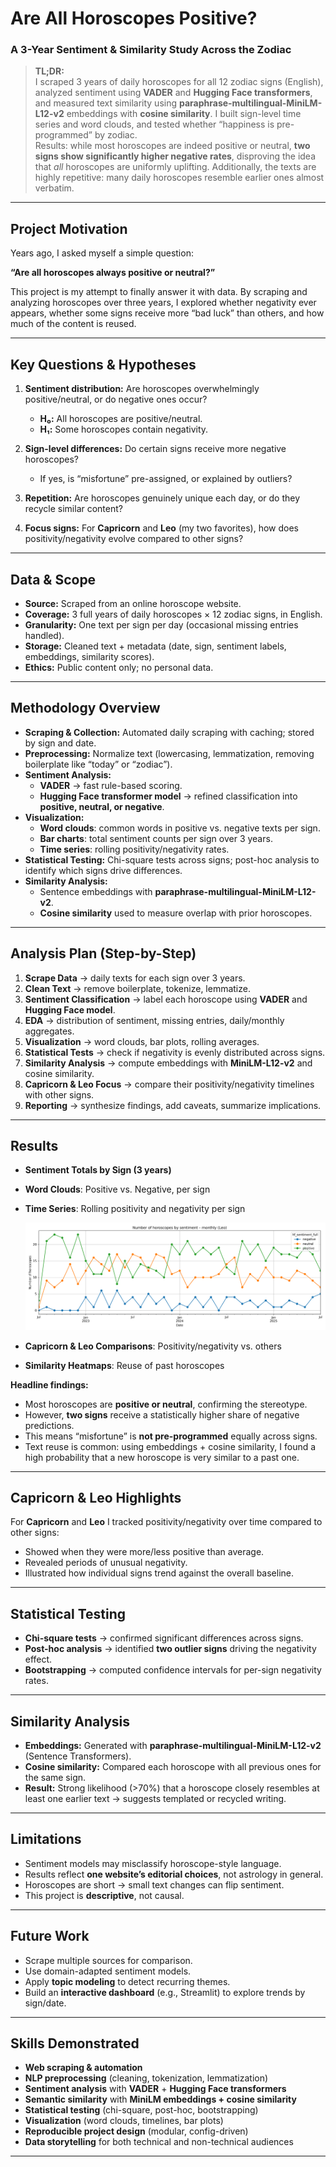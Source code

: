 # Are All Horoscopes Positive?  
### A 3-Year Sentiment & Similarity Study Across the Zodiac

> **TL;DR:**  
> I scraped 3 years of daily horoscopes for all 12 zodiac signs (English), analyzed sentiment using **VADER** and **Hugging Face transformers**, and measured text similarity using **paraphrase-multilingual-MiniLM-L12-v2** embeddings with **cosine similarity**. I built sign-level time series and word clouds, and tested whether “happiness is pre-programmed” by zodiac.  
> Results: while most horoscopes are indeed positive or neutral, **two signs show significantly higher negative rates**, disproving the idea that *all* horoscopes are uniformly uplifting. Additionally, the texts are highly repetitive: many daily horoscopes resemble earlier ones almost verbatim.

---

## Project Motivation
Years ago, I asked myself a simple question:  

**“Are all horoscopes always positive or neutral?”**  

This project is my attempt to finally answer it with data. By scraping and analyzing horoscopes over three years, I explored whether negativity ever appears, whether some signs receive more “bad luck” than others, and how much of the content is reused.

---

## Key Questions & Hypotheses
1. **Sentiment distribution:** Are horoscopes overwhelmingly positive/neutral, or do negative ones occur?  
   - **H₀:** All horoscopes are positive/neutral.  
   - **H₁:** Some horoscopes contain negativity.  

2. **Sign-level differences:** Do certain signs receive more negative horoscopes?  
   - If yes, is “misfortune” pre-assigned, or explained by outliers?  

3. **Repetition:** Are horoscopes genuinely unique each day, or do they recycle similar content?  

4. **Focus signs:** For **Capricorn** and **Leo** (my two favorites), how does positivity/negativity evolve compared to other signs?

---

## Data & Scope
- **Source:** Scraped from an online horoscope website.  
- **Coverage:** 3 full years of daily horoscopes × 12 zodiac signs, in English.  
- **Granularity:** One text per sign per day (occasional missing entries handled).  
- **Storage:** Cleaned text + metadata (date, sign, sentiment labels, embeddings, similarity scores).  
- **Ethics:** Public content only; no personal data.

---

## Methodology Overview
- **Scraping & Collection:** Automated daily scraping with caching; stored by sign and date.  
- **Preprocessing:** Normalize text (lowercasing, lemmatization, removing boilerplate like “today” or “zodiac”).  
- **Sentiment Analysis:**  
  - **VADER** → fast rule-based scoring.  
  - **Hugging Face transformer model** → refined classification into **positive, neutral, or negative**.  
- **Visualization:**  
  - **Word clouds**: common words in positive vs. negative texts per sign.  
  - **Bar charts**: total sentiment counts per sign over 3 years.  
  - **Time series**: rolling positivity/negativity rates.  
- **Statistical Testing:** Chi-square tests across signs; post-hoc analysis to identify which signs drive differences.  
- **Similarity Analysis:**  
  - Sentence embeddings with **paraphrase-multilingual-MiniLM-L12-v2**.  
  - **Cosine similarity** used to measure overlap with prior horoscopes.  

---

## Analysis Plan (Step-by-Step)
1. **Scrape Data** → daily texts for each sign over 3 years.  
2. **Clean Text** → remove boilerplate, tokenize, lemmatize.  
3. **Sentiment Classification** → label each horoscope using **VADER** and **Hugging Face model**.  
4. **EDA** → distribution of sentiment, missing entries, daily/monthly aggregates.  
5. **Visualization** → word clouds, bar plots, rolling averages.  
6. **Statistical Tests** → check if negativity is evenly distributed across signs.  
7. **Similarity Analysis** → compute embeddings with **MiniLM-L12-v2** and cosine similarity.  
8. **Capricorn & Leo Focus** → compare their positivity/negativity timelines with other signs.  
9. **Reporting** → synthesize findings, add caveats, summarize implications.

---

## Results
- **Sentiment Totals by Sign (3 years)**  
- **Word Clouds**: Positive vs. Negative, per sign  
- **Time Series**: Rolling positivity and negativity per sign
  
  ![Horoscope-Sentiment-and-Similarity-Study](img/leo_monthly_sentiment.png)
  
- **Capricorn & Leo Comparisons**: Positivity/negativity vs. others  
- **Similarity Heatmaps**: Reuse of past horoscopes

**Headline findings:**  
- Most horoscopes are **positive or neutral**, confirming the stereotype.  
- However, **two signs** receive a statistically higher share of negative predictions.  
- This means “misfortune” is **not pre-programmed** equally across signs.  
- Text reuse is common: using embeddings + cosine similarity, I found a high probability that a new horoscope is very similar to a past one.

---

## Capricorn & Leo Highlights
For **Capricorn** and **Leo** I tracked positivity/negativity over time compared to other signs:  
- Showed when they were more/less positive than average.  
- Revealed periods of unusual negativity.  
- Illustrated how individual signs trend against the overall baseline.

---

## Statistical Testing
- **Chi-square tests** → confirmed significant differences across signs.  
- **Post-hoc analysis** → identified **two outlier signs** driving the negativity effect.  
- **Bootstrapping** → computed confidence intervals for per-sign negativity rates.  

---

## Similarity Analysis
- **Embeddings:** Generated with **paraphrase-multilingual-MiniLM-L12-v2** (Sentence Transformers).  
- **Cosine similarity:** Compared each horoscope with all previous ones for the same sign.  
- **Result:** Strong likelihood (>70%) that a horoscope closely resembles at least one earlier text → suggests templated or recycled writing.

---

## Limitations
- Sentiment models may misclassify horoscope-style language.  
- Results reflect **one website’s editorial choices**, not astrology in general.  
- Horoscopes are short → small text changes can flip sentiment.  
- This project is **descriptive**, not causal.  

---

## Future Work
- Scrape multiple sources for comparison.  
- Use domain-adapted sentiment models.  
- Apply **topic modeling** to detect recurring themes.  
- Build an **interactive dashboard** (e.g., Streamlit) to explore trends by sign/date.  

---

## Skills Demonstrated
- **Web scraping & automation**  
- **NLP preprocessing** (cleaning, tokenization, lemmatization)  
- **Sentiment analysis** with **VADER** + **Hugging Face transformers**  
- **Semantic similarity** with **MiniLM embeddings + cosine similarity**  
- **Statistical testing** (chi-square, post-hoc, bootstrapping)  
- **Visualization** (word clouds, timelines, bar plots)  
- **Reproducible project design** (modular, config-driven)  
- **Data storytelling** for both technical and non-technical audiences  

---

